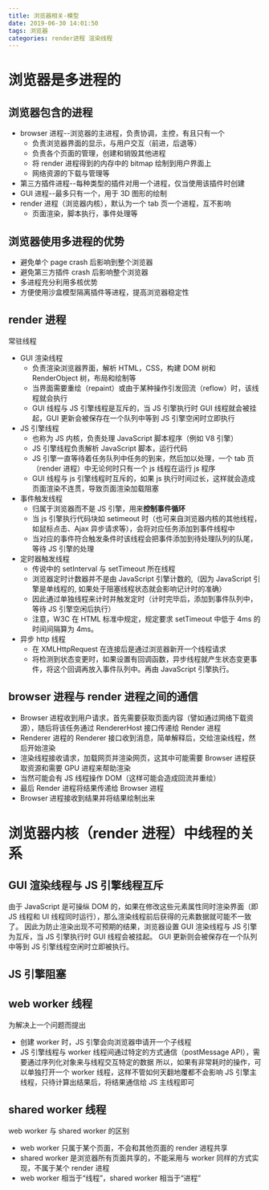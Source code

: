 ```yaml
---
title: 浏览器相关-模型
date: 2019-06-30 14:01:50
tags: 浏览器
categories: render进程 渲染线程
---
```


# 浏览器是多进程的

## 浏览器包含的进程

- browser 进程--浏览器的主进程，负责协调，主控，有且只有一个
  - 负责浏览器界面的显示，与用户交互（前进，后退等）
  - 负责各个页面的管理，创建和销毁其他进程
  - 将 render 进程得到的内存中的 bitmap 绘制到用户界面上
  - 网络资源的下载与管理等
- 第三方插件进程--每种类型的插件对用一个进程，仅当使用该插件时创建
- GUI 进程--最多只有一个，用于 3D 图形的绘制
- render 进程（浏览器内核），默认为一个 tab 页一个进程，互不影响
  - 页面渲染，脚本执行，事件处理等

## 浏览器使用多进程的优势

- 避免单个 page crash 后影响到整个浏览器
- 避免第三方插件 crash 后影响整个浏览器
- 多进程充分利用多核优势
- 方便使用沙盒模型隔离插件等进程，提高浏览器稳定性

## render 进程

常驻线程

- GUI 渲染线程
  - 负责渲染浏览器界面，解析 HTML，CSS，构建 DOM 树和 RenderObject 树，布局和绘制等
  - 当界面需要重绘（repaint）或由于某种操作引发回流（reflow）时，该线程就会执行
  - GUI 线程与 JS 引擎线程是互斥的，当 JS 引擎执行时 GUI 线程就会被挂起，GUI 更新会被保存在一个队列中等到 JS 引擎空闲时立即执行
- JS 引擎线程
  - 也称为 JS 内核，负责处理 JavaScript 脚本程序（例如 V8 引擎）
  - JS 引擎线程负责解析 JavaScript 脚本，运行代码
  - JS 引擎一直等待着任务队列中任务的到来，然后加以处理，一个 tab 页（render 进程）中无论何时只有一个 js 线程在运行 js 程序
  - GUI 线程与 js 引擎线程时互斥的，如果 js 执行时间过长，这样就会造成页面渲染不连贯，导致页面渲染加载阻塞
- 事件触发线程
  - 归属于浏览器而不是 JS 引擎，用来**控制事件循环**
  - 当 js 引擎执行代码块如 setimeout 时（也可来自浏览器内核的其他线程，如鼠标点击、Ajax 异步请求等），会将对应任务添加到事件线程中
  - 当对应的事件符合触发条件时该线程会把事件添加到待处理队列的队尾，等待 JS 引擎的处理
- 定时器触发线程
  - 传说中的 setInterval 与 setTimeout 所在线程
  - 浏览器定时计数器并不是由 JavaScript 引擎计数的,（因为 JavaScript 引擎是单线程的, 如果处于阻塞线程状态就会影响记计时的准确）
  - 因此通过单独线程来计时并触发定时（计时完毕后，添加到事件队列中，等待 JS 引擎空闲后执行）
  - 注意，W3C 在 HTML 标准中规定，规定要求 setTimeout 中低于 4ms 的时间间隔算为 4ms。
- 异步 http 线程
  - 在 XMLHttpRequest 在连接后是通过浏览器新开一个线程请求
  - 将检测到状态变更时，如果设置有回调函数，异步线程就产生状态变更事件，将这个回调再放入事件队列中。再由 JavaScript 引擎执行。

## browser 进程与 render 进程之间的通信

- Browser 进程收到用户请求，首先需要获取页面内容（譬如通过网络下载资源），随后将该任务通过 RendererHost 接口传递给 Render 进程
- Renderer 进程的 Renderer 接口收到消息，简单解释后，交给渲染线程，然后开始渲染
- 渲染线程接收请求，加载网页并渲染网页，这其中可能需要 Browser 进程获取资源和需要 GPU 进程来帮助渲染
- 当然可能会有 JS 线程操作 DOM（这样可能会造成回流并重绘）
- 最后 Render 进程将结果传递给 Browser 进程
- Browser 进程接收到结果并将结果绘制出来

# 浏览器内核（render 进程）中线程的关系

## GUI 渲染线程与 JS 引擎线程互斥

由于 JavaScript 是可操纵 DOM 的，如果在修改这些元素属性同时渲染界面（即 JS 线程和 UI 线程同时运行），那么渲染线程前后获得的元素数据就可能不一致了。
因此为防止渲染出现不可预期的结果，浏览器设置 GUI 渲染线程与 JS 引擎为互斥，当 JS 引擎执行时 GUI 线程会被挂起。
GUI 更新则会被保存在一个队列中等到 JS 引擎线程空闲时立即被执行。

## JS 引擎阻塞

## web worker 线程

为解决上一个问题而提出

- 创建 worker 时，JS 引擎会向浏览器申请开一个子线程
- JS 引擎线程与 worker 线程间通过特定的方式通信（postMessage API），需要通过序列化对象来与线程交互特定的数据
  所以，如果有非常耗时的操作，可以单独打开一个 worker 线程，这样不管如何天翻地覆都不会影响 JS 引擎主线程，只待计算出结果后，将结果通信给 JS 主线程即可

## shared worker 线程

web worker 与 shared worker 的区别

- web worker 只属于某个页面，不会和其他页面的 render 进程共享
- shared worker 是浏览器所有页面共享的，不能采用与 worker 同样的方式实现，不属于某个 render 进程
- web worker 相当于“线程”，shared worker 相当于“进程”
